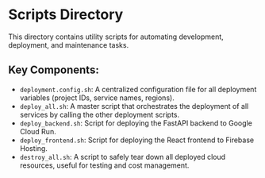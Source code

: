 # Scripts Directory

This directory contains utility scripts for automating development, deployment, and maintenance tasks.

## Key Components:

-   `deployment.config.sh`: A centralized configuration file for all deployment variables (project IDs, service names, regions).
-   `deploy_all.sh`: A master script that orchestrates the deployment of all services by calling the other deployment scripts.
-   `deploy_backend.sh`: Script for deploying the FastAPI backend to Google Cloud Run.
-   `deploy_frontend.sh`: Script for deploying the React frontend to Firebase Hosting.
-   `destroy_all.sh`: A script to safely tear down all deployed cloud resources, useful for testing and cost management.
